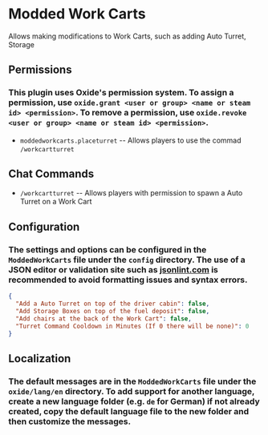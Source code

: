 # Modded Work Carts

Allows making modifications to Work Carts, such as adding Auto Turret, Storage

## Permissions

### This plugin uses Oxide's permission system. To assign a permission, use `oxide.grant <user or group> <name or steam id> <permission>`. To remove a permission, use `oxide.revoke <user or group> <name or steam id> <permission>`.

* `moddedworkcarts.placeturret` -- Allows players to use the commad  `/workcartturret`

## Chat Commands

* `/workcartturret` -- Allows players with permission to spawn a Auto Turret on a Work Cart

## Configuration

### The settings and options can be configured in the `ModdedWorkCarts` file under the `config` directory. The use of a JSON editor or validation site such as [jsonlint.com](https://jsonlint.com/) is recommended to avoid formatting issues and syntax errors.

``` json
{
  "Add a Auto Turret on top of the driver cabin": false,
  "Add Storage Boxes on top of the fuel deposit": false,
  "Add chairs at the back of the Work Cart": false,
  "Turret Command Cooldown in Minutes (If 0 there will be none)": 0
}
```

## Localization

### The default messages are in the `ModdedWorkCarts` file under the `oxide/lang/en` directory. To add support for another language, create a new language folder (e.g. `de` for German) if not already created, copy the default language file to the new folder and then customize the messages.

